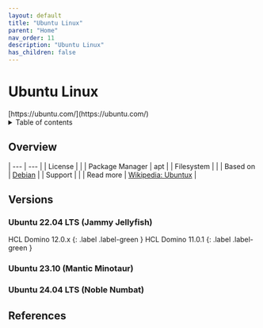 ```yaml
---
layout: default
title: "Ubuntu Linux"
parent: "Home"
nav_order: 11
description: "Ubuntu Linux"
has_children: false
---
```


<h1>Ubuntu Linux</h1>
[https://ubuntu.com/](https://ubuntu.com/)

<details close markdown="block">
  <summary>
    Table of contents
  </summary>
  {: .text-delta }
1. TOC
{:toc}
</details>

## Overview

| --- | --- |
| License         |    |
| Package Manager | apt |
| Filesystem      |  |
| Based on        | [Debian](debian.md)  |
| Support         |    |
| Read more       | [Wikipedia: Ubuntux](https://en.wikipedia.org/wiki/Ubuntu) |

## Versions

### Ubuntu 22.04 LTS (Jammy Jellyfish)

HCL Domino 12.0.x
{: .label .label-green }
HCL Domino 11.0.1
{: .label .label-green }

### Ubuntu 23.10 (Mantic Minotaur)

### Ubuntu 24.04 LTS (Noble Numbat)

## References
